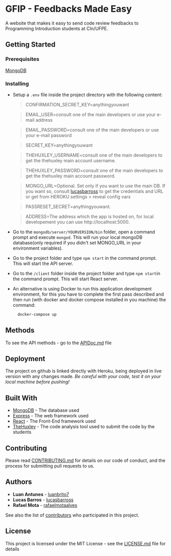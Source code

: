 # GFIP - Feedbacks Made Easy

A website that makes it easy to send code review feedbacks to Programming Introduction students at CIn/UFPE.

## Getting Started

### Prerequisites
[MongoDB](https://www.mongodb.com/download-center?jmp=nav#community)

### Installing
- Setup a `.env` file inside the project directory with the following content:

  >CONFIRMATION_SECRET_KEY=anythingyouwant

  >EMAIL_USER=consult one of the main developers or use your e-mail address

  >EMAIL_PASSWORD=consult one of the main developers or use your e-mail password

  >SECRET_KEY=anythingyouwant

  >THEHUXLEY_USERNAME=consult one of the main developers to get the thehuxley main account username.

  >THEHUXLEY_PASSWORD=consult one of the main developers to get the thehuxley main account password.

  >MONGO_URL=Optional. Set only if you want to use the main DB. If you want so, consult [lucasbarross](https://github.com/lucasbarross) to get the credentials and URL or get from HEROKU settings > reveal config vars

  >PASSRESET_SECRET=anythingyouwant.

  >ADDRESS=The address which the app is hosted on, for local developement you can use http://localhost:5000.

- Go to the `mongodb/server/YOURVERSION/bin` folder, open a command prompt and execute `mongod`. This will run your local mongoDB database(only required if you didn't set MONGO_URL in your environment variables).

- Go to the project folder and type `npm start` in the command prompt. This will start the API server.

- Go to the `/client` folder inside the project folder and type `npm start`in the command prompt. This will start React server.

* An alternative is using Docker to run this application development environment, for this you have to complete the first pass described and then run (with docker and docker compose installed in you machine) the command: 
  ```bash
    docker-compose up
  ```


## Methods

To see the API methods - go to the [APIDoc.md](APIDoc.md) file

## Deployment
The project on github is linked directly with Heroku, being deployed in live version with any changes made. *Be careful with your code, test it on your local machine before pushing!* 

## Built With

* [MongoDB](https://docs.mongodb.com/) - The database used
* [Express](http://expressjs.com/pt-br/api.html) - The web framework used
* [React](https://reactjs.org/) - The Front-End framework used
* [TheHuxley](https://thehuxley.com.br/) - The code analysis tool used to submit the code by the students

## Contributing

Please read [CONTRIBUTING.md](CONTRIBUTING.md) for details on our code of conduct, and the process for submitting pull requests to us. 

## Authors
* **Luan Antunes**  - [luanbrito7](https://github.com/luanbrito7)
* **Lucas Barros**  - [lucasbarross](https://github.com/lucasbarross)
* **Rafael Mota**   - [rafaelmotaalves](https://github.com/rafaelmotaalves)

See also the list of [contributors](https://github.com/lucasbarross/feedback-generator/contributors) who participated in this project.

## License

This project is licensed under the MIT License - see the [LICENSE.md](LICENSE.md) file for details
